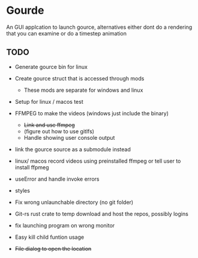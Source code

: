 # Gourde
An GUI applcation to launch gource, alternatives either dont do a rendering that you can examine or do a timestep animation

## TODO


- Generate gource bin for linux
- Create gource struct that is accessed through mods
    - These mods are separate for windows and linux 

- Setup for linux / macos test
- FFMPEG to make the videos (windows just include the binary) 
    - ~~Link and use ffmpeg~~
    - (figure out how to use gitlfs)
    - Handle showing user console output


- link the gource source as a submodule instead 
- linux/ macos record videos using preinstalled ffmpeg or tell user to install ffpmeg
- useError and handle invoke errors 
- styles
- Fix wrong unlaunchable directory (no git folder)


- Git-rs rust crate to temp download and host the repos, possibly logins
- fix launching program on wrong monitor

- Easy kill child funtion usage


- ~~File dialog to open the location~~
